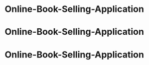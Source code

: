 # Online-Book-Selling-Application
# Online-Book-Selling-Application
# Online-Book-Selling-Application
